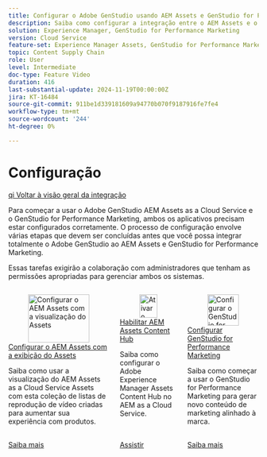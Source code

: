```yaml
---
title: Configurar o Adobe GenStudio usando AEM Assets e GenStudio for Performance Marketing
description: Saiba como configurar a integração entre o AEM Assets e o GenStudio for Performance Marketing.
solution: Experience Manager, GenStudio for Performance Marketing
version: Cloud Service
feature-set: Experience Manager Assets, GenStudio for Performance Marketing
topic: Content Supply Chain
role: User
level: Intermediate
doc-type: Feature Video
duration: 416
last-substantial-update: 2024-11-19T00:00:00Z
jira: KT-16484
source-git-commit: 911be1d339181609a94770b070f9187916fe7fe4
workflow-type: tm+mt
source-wordcount: '244'
ht-degree: 0%

---
```



# Configuração

[qi Voltar à visão geral da integração](./overview.md)

Para começar a usar o Adobe GenStudio AEM Assets as a Cloud Service e o GenStudio for Performance Marketing, ambos os aplicativos precisam estar configurados corretamente. O processo de configuração envolve várias etapas que devem ser concluídas antes que você possa integrar totalmente o Adobe GenStudio ao AEM Assets e GenStudio for Performance Marketing.

Essas tarefas exigirão a colaboração com administradores que tenham as permissões apropriadas para gerenciar ambos os sistemas.

<!-- CARDS 

* https://experienceleague.adobe.com/en/docs/experience-manager-learn/assets/video-playlists/assets-view
   {title=Set up AEM Assets with Assets view}
* https://experienceleague.adobe.com/en/docs/experience-manager-learn/assets/content-hub/set-up
   {title=Enable AEM Assets Content Hub}
* https://experienceleague.adobe.com/en/docs/genstudio-for-performance-marketing/user-guide/get-started
   {title=Set up GenStudio for Performance Marketing}
   {image=https://experienceleague.adobe.com/en/docs/genstudio-for-performance-marketing/user-guide/media_1dd8829962c9e37e1251f3d2d92f5d72c8a58cdaf.png?width=2000&format=webply&optimize=medium}

-->
<!-- START CARDS HTML - DO NOT MODIFY BY HAND -->
<div class="columns">
    <div class="column is-half-tablet is-half-desktop is-one-third-widescreen" aria-label="Set up AEM Assets with Assets view">
        <div class="card" style="height: 100%; display: flex; flex-direction: column; height: 100%;">
            <div class="card-image">
                <figure class="image x-is-16by9">
                    <a href="https://experienceleague.adobe.com/en/docs/experience-manager-learn/assets/video-playlists/assets-view" title="Configurar o AEM Assets com a visualização do Assets" target="_blank" rel="referrer">
                        <img class="is-bordered-r-small" src="https://experienceleague.adobe.com/en/docs/experience-manager-learn/assets/video-playlists/assets-view./media_1e4b209baa6169af9b0aefff8a2f1f39816aa6b42.png?width=400&format=png&optimize=medium" alt="Configurar o AEM Assets com a visualização do Assets"
                             style="width: 100%; aspect-ratio: 16 / 9; object-fit: cover; overflow: hidden; display: block; margin: auto;">
                    </a>
                </figure>
            </div>
            <div class="card-content is-padded-small" style="display: flex; flex-direction: column; flex-grow: 1; justify-content: space-between;">
                <div class="top-card-content">
                    <p class="headline is-size-6 has-text-weight-bold">
                        <a href="https://experienceleague.adobe.com/en/docs/experience-manager-learn/assets/video-playlists/assets-view" target="_blank" rel="referrer" title="Configurar o AEM Assets com a visualização do Assets">Configurar o AEM Assets com a exibição do Assets</a>
                    </p>
                    <p class="is-size-6">Saiba como usar a visualização do AEM Assets as a Cloud Service Assets com esta coleção de listas de reprodução de vídeo criadas para aumentar sua experiência com produtos.</p>
                </div>
                <a href="https://experienceleague.adobe.com/en/docs/experience-manager-learn/assets/video-playlists/assets-view" target="_blank" rel="referrer" class="spectrum-Button spectrum-Button--outline spectrum-Button--primary spectrum-Button--sizeM" style="align-self: flex-start; margin-top: 1rem;">
                    <span class="spectrum-Button-label has-no-wrap has-text-weight-bold">Saiba mais</span>
                </a>
            </div>
        </div>
    </div>
    <div class="column is-half-tablet is-half-desktop is-one-third-widescreen" aria-label="Enable AEM Assets Content Hub">
        <div class="card" style="height: 100%; display: flex; flex-direction: column; height: 100%;">
            <div class="card-image">
                <figure class="image x-is-16by9">
                    <a href="https://experienceleague.adobe.com/en/docs/experience-manager-learn/assets/content-hub/set-up" title="Ativar o AEM Assets Content Hub" target="_blank" rel="referrer">
                        <img class="is-bordered-r-small" src="https://video.tv.adobe.com/v/3433513/?format=jpeg&nocache=1732038662663" alt="Ativar o AEM Assets Content Hub"
                             style="width: 100%; aspect-ratio: 16 / 9; object-fit: cover; overflow: hidden; display: block; margin: auto;">
                    </a>
                </figure>
            </div>
            <div class="card-content is-padded-small" style="display: flex; flex-direction: column; flex-grow: 1; justify-content: space-between;">
                <div class="top-card-content">
                    <p class="headline is-size-6 has-text-weight-bold">
                        <a href="https://experienceleague.adobe.com/en/docs/experience-manager-learn/assets/content-hub/set-up" target="_blank" rel="referrer" title="Ativar o AEM Assets Content Hub">Habilitar AEM Assets Content Hub</a>
                    </p>
                    <p class="is-size-6">Saiba como configurar o Adobe Experience Manager Assets Content Hub no AEM as a Cloud Service.</p>
                </div>
                <a href="https://experienceleague.adobe.com/en/docs/experience-manager-learn/assets/content-hub/set-up" target="_blank" rel="referrer" class="spectrum-Button spectrum-Button--outline spectrum-Button--primary spectrum-Button--sizeM" style="align-self: flex-start; margin-top: 1rem;">
                    <span class="spectrum-Button-label has-no-wrap has-text-weight-bold">Assistir</span>
                </a>
            </div>
        </div>
    </div>
    <div class="column is-half-tablet is-half-desktop is-one-third-widescreen" aria-label="Set up GenStudio for Performance Marketing">
        <div class="card" style="height: 100%; display: flex; flex-direction: column; height: 100%;">
            <div class="card-image">
                <figure class="image x-is-16by9">
                    <a href="https://experienceleague.adobe.com/en/docs/genstudio-for-performance-marketing/user-guide/get-started" title="Configurar o GenStudio for Performance Marketing" target="_blank" rel="referrer">
                        <img class="is-bordered-r-small" src="https://experienceleague.adobe.com/en/docs/genstudio-for-performance-marketing/user-guide/media_1dd8829962c9e37e1251f3d2d92f5d72c8a58cdaf.png?width=400&format=webply&optimize=medium" alt="Configurar o GenStudio for Performance Marketing"
                             style="width: 100%; aspect-ratio: 16 / 9; object-fit: cover; overflow: hidden; display: block; margin: auto;">
                    </a>
                </figure>
            </div>
            <div class="card-content is-padded-small" style="display: flex; flex-direction: column; flex-grow: 1; justify-content: space-between;">
                <div class="top-card-content">
                    <p class="headline is-size-6 has-text-weight-bold">
                        <a href="https://experienceleague.adobe.com/en/docs/genstudio-for-performance-marketing/user-guide/get-started" target="_blank" rel="referrer" title="Configurar o GenStudio for Performance Marketing">Configurar GenStudio for Performance Marketing</a>
                    </p>
                    <p class="is-size-6">Saiba como começar a usar o GenStudio for Performance Marketing para gerar novo conteúdo de marketing alinhado à marca.</p>
                </div>
                <a href="https://experienceleague.adobe.com/en/docs/genstudio-for-performance-marketing/user-guide/get-started" target="_blank" rel="referrer" class="spectrum-Button spectrum-Button--outline spectrum-Button--primary spectrum-Button--sizeM" style="align-self: flex-start; margin-top: 1rem;">
                    <span class="spectrum-Button-label has-no-wrap has-text-weight-bold">Saiba mais</span>
                </a>
            </div>
        </div>
    </div>
</div>
<!-- END CARDS HTML - DO NOT MODIFY BY HAND -->

